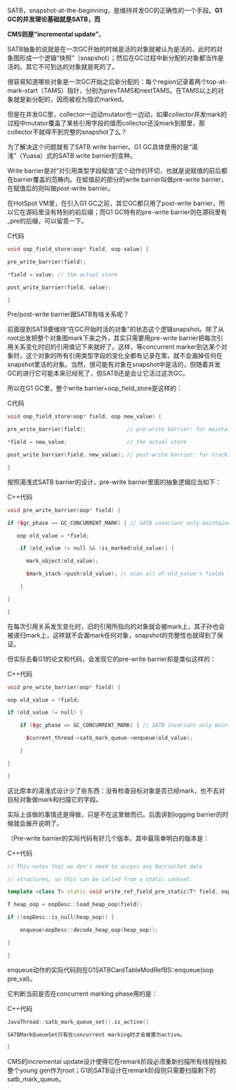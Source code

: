 SATB，snapshot-at-the-beginning，是维持并发GC的正确性的一个手段。**G1 GC的并发理论基础就是SATB，而**

**CMS则是“incremental update”**。

SATB抽象的说就是在一次GC开始的时候是活的对象就被认为是活的，此时的对象图形成一个逻辑“快照”（snapshot）；然后在GC过程中新分配的对象都当作是活的。其它不可到达的对象就是死的了。 

很容易知道哪些对象是一次GC开始之后新分配的：每个region记录着两个top-at-mark-start（TAMS）指针，分别为prevTAMS和nextTAMS。在TAMS以上的对象就是新分配的，因而被视为隐式marked。 

但是在并发GC里，collector一边动mutator也一边动，如果collector并发mark的过程中mutator覆盖了某些引用字段的值而collector还没mark到那里，那collector不就得不到完整的snapshot了么？ 

为了解决这个问题就有了SATB write barrier。G1 GC具体使用的是“湯浅”（Yuasa）式的SATB write barrier的变种。

Write barrier是对“对引用类型字段赋值”这个动作的环切，也就是说赋值的前后都在barrier覆盖的范畴内。在赋值前的部分的write barrier叫做pre-write barrier，在赋值后的则叫做post-write barrier。 

在HotSpot VM里，在引入G1 GC之前，其它GC都只用了post-write barrier，所以它在源码里没有特别的前后缀；而G1 GC特有的pre-write barrier则在源码里有_pre的后缀，可以留意一下。 

C代码 

```C
void oop_field_store(oop* field, oop value) {  

pre_write_barrier(field);  

*field = value; // the actual store  

post_write_barrier(field, value);  

}  
```

Pre/post-write barrier跟SATB有啥关系呢？ 

前面提到SATB要维持“在GC开始时活的对象”的状态这个逻辑snapshot。除了从root出发把整个对象图mark下来之外，其实只需要用pre-write barrier把每次引用关系变化时旧的引用值记下来就好了。这样，等concurrent marker到达某个对象时，这个对象的所有引用类型字段的变化全都有记录在案，就不会漏掉任何在snapshot里活的对象。当然，很可能有对象在snapshot中是活的，但随着并发GC的进行它可能本来已经死了，但SATB还是会让它活过这次GC。 

所以在G1 GC里，整个write barrier+oop_field_store是这样的： 

C代码 

```C
void oop_field_store(oop* field, oop new_value) {  

pre_write_barrier(field);             // pre-write barrier: for maintaining SATB invariant  

*field = new_value;                   // the actual store  

post_write_barrier(field, new_value); // post-write barrier: for tracking cross-region reference  

}  
```

按照湯浅式SATB barrier的设计，pre-write barrier里面的抽象逻辑应当如下： 

C++代码  

```C++
void pre_write_barrier(oop* field) {  

if ($gc_phase == GC_CONCURRENT_MARK) { // SATB invariant only maintained during concurrent marking  

   oop old_value = *field;  

    if (old_value != null && !is_marked(old_value)) {  

      mark_object(old_value);  

      $mark_stack->push(old_value); // scan all of old_value's fields later  

    }  

}  

}  
```

在每次引用关系发生变化时，旧的引用所指向的对象就会被mark上，其子孙也会被递归mark上，这样就不会漏mark任何对象，snapshot的完整性也就得到了保证。 

但实际去看G1的论文和代码，会发现它的pre-write barrier却是类似这样的： 

C++代码 

```c++
void pre_write_barrier(oop* field) {  

oop old_value = *field;  

if (old_value != null) {  

    if ($gc_phase == GC_CONCURRENT_MARK) { // SATB invariant only maintained during concurrent marking  

      $current_thread->satb_mark_queue->enqueue(old_value);  

    }  

}  

}  
```

这比原本的湯浅式设计少了些东西：没有检查目标对象是否已经mark，也不去对目标对象做mark和扫描它的字段。 

实际上该做的事情还是得做，只是不在这里做而已。后面讲到logging barrier的时候就会展开说明了。 

（Pre-write barrier的实际代码有好几个版本，其中最简单明白的版本是： 

C++代码  

```c++
// This notes that we don't need to access any BarrierSet data  

// structures, so this can be called from a static context.  

template <class T> static void write_ref_field_pre_static(T* field, oop newVal) {  

T heap_oop = oopDesc::load_heap_oop(field);  

if (!oopDesc::is_null(heap_oop)) {  

    enqueue(oopDesc::decode_heap_oop(heap_oop));  

}  

}  
```

enqueue动作的实际代码则在G1SATBCardTableModRefBS::enqueue(oop pre_val)。 

它判断当前是否在concurrent marking phase用的是： 

C++代码 

```c++
JavaThread::satb_mark_queue_set().is_active()  

SATBMarkQueueSet只有在concurrent marking时才会被置为active。 

） 
```

CMS的incremental update设计使得它在remark阶段必须重新扫描所有线程栈和整个young gen作为root；G1的SATB设计在remark阶段则只需要扫描剩下的satb_mark_queue。 